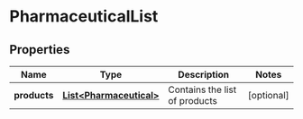 
# PharmaceuticalList

## Properties
Name | Type | Description | Notes
------------ | ------------- | ------------- | -------------
**products** | [**List&lt;Pharmaceutical&gt;**](Pharmaceutical.md) | Contains the list of products |  [optional]



